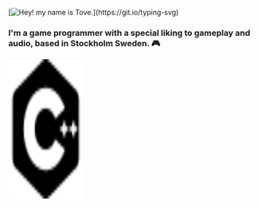 [![Hey! my name is Tove.](https://readme-typing-svg.herokuapp.com/?lines=Hey!+My+name+is+Tove.;)](https://git.io/typing-svg)

### I'm a game programmer with a special liking to **gameplay** and **audio**, based in Stockholm Sweden. :video_game:

<img src="https://raw.githubusercontent.com/gittove/gittove/d9eae18fea6799676de619ce7fa04993e9eaf2ee/icons/cplusplus.svg" width="150" height="280">
